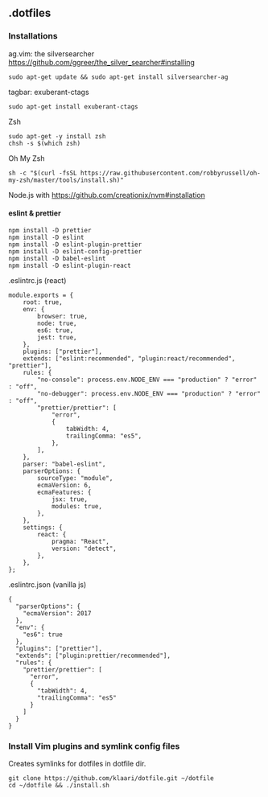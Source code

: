 ## .dotfiles

### Installations

ag.vim: the silversearcher https://github.com/ggreer/the_silver_searcher#installing

    sudo apt-get update && sudo apt-get install silversearcher-ag

tagbar: exuberant-ctags

    sudo apt-get install exuberant-ctags

Zsh

    sudo apt-get -y install zsh
    chsh -s $(which zsh)

Oh My Zsh

    sh -c "$(curl -fsSL https://raw.githubusercontent.com/robbyrussell/oh-my-zsh/master/tools/install.sh)"

Node.js with https://github.com/creationix/nvm#installation

#### eslint & prettier

    npm install -D prettier
    npm install -D eslint
    npm install -D eslint-plugin-prettier
    npm install -D eslint-config-prettier
    npm install -D babel-eslint
    npm install -D eslint-plugin-react

.eslintrc.js (react)
```
module.exports = {
    root: true,
    env: {
        browser: true,
        node: true,
        es6: true,
        jest: true,
    },
    plugins: ["prettier"],
    extends: ["eslint:recommended", "plugin:react/recommended", "prettier"],
    rules: {
        "no-console": process.env.NODE_ENV === "production" ? "error" : "off",
        "no-debugger": process.env.NODE_ENV === "production" ? "error" : "off",
        "prettier/prettier": [
            "error",
            {
                tabWidth: 4,
                trailingComma: "es5",
            },
        ],
    },
    parser: "babel-eslint",
    parserOptions: {
        sourceType: "module",
        ecmaVersion: 6,
        ecmaFeatures: {
            jsx: true,
            modules: true,
        },
    },
    settings: {
        react: {
            pragma: "React",
            version: "detect",
        },
    },
};
```

.eslintrc.json (vanilla js)
```
{
  "parserOptions": {
    "ecmaVersion": 2017
  },
  "env": {
    "es6": true
  },
  "plugins": ["prettier"],
  "extends": ["plugin:prettier/recommended"],
  "rules": {
    "prettier/prettier": [
      "error",
      {
        "tabWidth": 4,
        "trailingComma": "es5"
      }
    ]
  }
}
```


### Install Vim plugins and symlink config files

Creates symlinks for dotfiles in dotfile dir.

    git clone https://github.com/klaari/dotfile.git ~/dotfile
    cd ~/dotfile && ./install.sh

